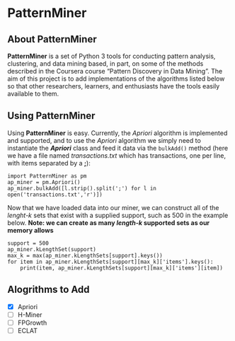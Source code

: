 # PatternMiner

## About PatternMiner
**PatternMiner** is a set of Python 3 tools for conducting pattern analysis, clustering, and data mining based, in part, on some of the methods described in the Coursera course “Pattern Discovery in Data Mining”. The aim of this project is to add implementations of the algorithms listed below so that other researchers, learners, and enthusiasts have the tools easily available to them. 

## Using PatternMiner

Using **PatternMiner** is easy.  Currently, the *Apriori* algorithm is implemented and supported, and to use the *Apriori* algorithm we simply need to instantiate the **_Apriori_** class and feed it data via the `bulkAdd()` method (here we have a file named _transactions.txt_ which has transactions, one per line, with items separated by a **;**):

```
import PatternMiner as pm
ap_miner = pm.Apriori()
ap_miner.bulkAdd([l.strip().split(';') for l in open('transactions.txt','r')])
```

Now that we have loaded data into our miner, we can construct all of the _lenght-k_ sets that exist with a supplied support, such as 500 in the example below.  **Note: we can create as many _length-k_ supported sets as our memory allows**

```
support = 500
ap_miner.kLengthSet(support)
max_k = max(ap_miner.kLengthSets[support].keys())
for item in ap_miner.kLengthSets[support][max_k]['items'].keys():
    print(item, ap_miner.kLengthSets[support][max_k]['items'][item])
```



## Alogrithms to Add

- [x] Apriori 
- [ ] H-Miner
- [ ] FPGrowth
- [ ] ECLAT
